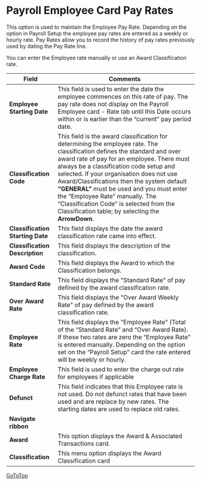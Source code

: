 # Payroll Employee Card Pay Rates

This option is used to maintain the Employee Pay Rate.  Depending on the option in Payroll Setup the employee pay rates are entered as a weekly or hourly rate. Pay Rates allow you to record the history of pay rates previously used by dating the Pay Rate line.

You can enter the Employee rate manually or use an Award Classification rate.
 
|Field|	Comments|
|---|---|
|**Employee Starting Date**|	This field is used to enter the date the employee commences on this rate of pay. The pay rate does not display on the Payroll Employee card - Rate tab until this Date occurs within or is earlier than the “current” pay period date.
|**Classification Code**|	This field is the award classification for determining the employee rate.  The classification defines the standard and over award rate of pay for an employee. There must always be a classification code setup and selected.  If your organisation does not use Award/Classifications then the system default **“GENERAL”** must be used and you must enter the “Employee Rate” manually.  The “Classification Code” is selected from the Classification table; by selecting the **ArrowDown**.
|**Classification Starting Date**|	This field displays the date the award classification rate came into effect.
|**Classification Description**|	This field displays the description of the classification.
|**Award Code**|	This field displays the Award to which the Classification belongs.
|**Standard Rate**|	This field displays the "Standard Rate" of pay defined by the award classification rate.
|**Over Award Rate**|	This field displays the "Over Award Weekly Rate" of pay defined by the award classification rate.
|**Employee Rate**|	This field displays the "Employee Rate" (Total of the “Standard Rate” and “Over Award Rate).  If these two rates are zero the “Employee Rate” is entered manually.  Depending on the option set on the “Payroll Setup” card the rate entered will be weekly or hourly.
|**Employee Charge Rate**|	This field is used to enter the charge out rate for employees if applicable
|**Defunct**|	This field indicates that this Employee rate is not used. Do not defunct rates that have been used and are replace by new rates. The starting dates are used to replace old rates.
|**Navigate ribbon**
|**Award**|	This option displays the Award & Associated Transactions card.
|**Classification**|	This menu option displays the Award Classification card


 
 [GoToTop](#payroll-employee-card-pay-rates)
